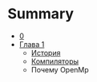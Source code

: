 # Summary

* [0](README.md)
* [Глава 1](glava_1.md)
   * [История](istoria.md)
   * [Компиляторы](kompilyatori.md)
   * Почему OpenMp


